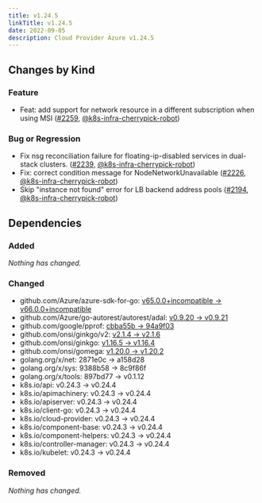 ```yaml
---
title: v1.24.5
linkTitle: v1.24.5
date: 2022-09-05
description: Cloud Provider Azure v1.24.5
---
```



## Changes by Kind

### Feature

- Feat: add support for network resource in a different subscription when using MSI ([#2259](https://github.com/kubernetes-sigs/cloud-provider-azure/pull/2259), [@k8s-infra-cherrypick-robot](https://github.com/k8s-infra-cherrypick-robot))

### Bug or Regression

- Fix nsg reconciliation failure for floating-ip-disabled services in dual-stack clusters. ([#2239](https://github.com/kubernetes-sigs/cloud-provider-azure/pull/2239), [@k8s-infra-cherrypick-robot](https://github.com/k8s-infra-cherrypick-robot))
- Fix: correct condition message for NodeNetworkUnavailable ([#2226](https://github.com/kubernetes-sigs/cloud-provider-azure/pull/2226), [@k8s-infra-cherrypick-robot](https://github.com/k8s-infra-cherrypick-robot))
- Skip "instance not found" error for LB backend address pools ([#2194](https://github.com/kubernetes-sigs/cloud-provider-azure/pull/2194), [@k8s-infra-cherrypick-robot](https://github.com/k8s-infra-cherrypick-robot))

## Dependencies

### Added
_Nothing has changed._

### Changed
- github.com/Azure/azure-sdk-for-go: [v65.0.0+incompatible → v66.0.0+incompatible](https://github.com/Azure/azure-sdk-for-go/compare/v65.0.0...v66.0.0)
- github.com/Azure/go-autorest/autorest/adal: [v0.9.20 → v0.9.21](https://github.com/Azure/go-autorest/autorest/adal/compare/v0.9.20...v0.9.21)
- github.com/google/pprof: [cbba55b → 94a9f03](https://github.com/google/pprof/compare/cbba55b...94a9f03)
- github.com/onsi/ginkgo/v2: [v2.1.4 → v2.1.6](https://github.com/onsi/ginkgo/v2/compare/v2.1.4...v2.1.6)
- github.com/onsi/ginkgo: [v1.16.5 → v1.16.4](https://github.com/onsi/ginkgo/compare/v1.16.5...v1.16.4)
- github.com/onsi/gomega: [v1.20.0 → v1.20.2](https://github.com/onsi/gomega/compare/v1.20.0...v1.20.2)
- golang.org/x/net: 2871e0c → a158d28
- golang.org/x/sys: 9388b58 → 8c9f86f
- golang.org/x/tools: 897bd77 → v0.1.12
- k8s.io/api: v0.24.3 → v0.24.4
- k8s.io/apimachinery: v0.24.3 → v0.24.4
- k8s.io/apiserver: v0.24.3 → v0.24.4
- k8s.io/client-go: v0.24.3 → v0.24.4
- k8s.io/cloud-provider: v0.24.3 → v0.24.4
- k8s.io/component-base: v0.24.3 → v0.24.4
- k8s.io/component-helpers: v0.24.3 → v0.24.4
- k8s.io/controller-manager: v0.24.3 → v0.24.4
- k8s.io/kubelet: v0.24.3 → v0.24.4

### Removed
_Nothing has changed._
